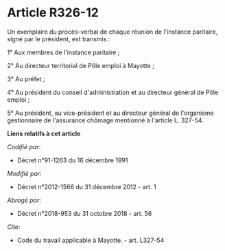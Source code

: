 # Article R326-12

Un exemplaire du procès-verbal de chaque réunion de l'instance paritaire, signé par le président, est transmis : 

1° Aux membres de l'instance paritaire ; 

2° Au directeur territorial de Pôle emploi à Mayotte ; 

3° Au préfet ; 

4° Au président du conseil d'administration et au directeur général de Pôle emploi ; 

5° Au président, au vice-président et au directeur général de l'organisme gestionnaire de l'assurance chômage mentionné à
l'article L. 327-54.

**Liens relatifs à cet article**

_Codifié par_:

  - Décret n°91-1263 du 16 décembre 1991

_Modifié par_:

  - Décret n°2012-1566 du 31 décembre 2012 - art. 1

_Abrogé par_:

  - Décret n°2018-953 du 31 octobre 2018 - art. 56

_Cite_:

  - Code du travail applicable à Mayotte. - art. L327-54
